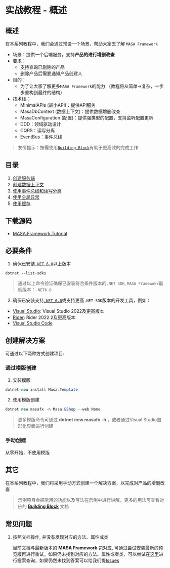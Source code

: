 # 实战教程 - 概述

## 概述

在本系列教程中，我们会通过预设一个场景，帮助大家去了解 `MASA Framework`

* 场景：提供一个后端服务，支持**产品的进行增删改查**
* 要求：
  * 支持查询已删除的产品
  * 删除产品后需要通知产品创建人
* 目的：
  * 为了让大家了解更多`MASA Framework`的能力 （教程将从简单→复杂，一步步重构到最终的结构）
* 技术栈：
  * MinimalAPIs (最小API)：提供API服务
  * MasaDbContext (数据上下文)：提供数据增删改查
  * MasaConfiguration (配置)：提供强类型的配置，支持监听配置更新
  * DDD：领域驱动设计
  * CQRS：读写分离
  * EventBus：事件总线

> 友情提示：按需使用[`Building Block`](/framework/concepts/building-blocks)有助于更高效的完成工作

## 目录

1. [创建服务端](/framework/tutorial/mf-part-1)
2. [创建数据上下文](/framework/tutorial/mf-part-2)
3. [使用事件总线和读写分离](/framework/tutorial/mf-part-3)
4. [使用全局异常](/framework/tutorial/mf-part-4)
5. [使用缓存](/framework/tutorial/mf-part-5)

## 下载源码

* [MASA.Framework.Tutorial](https://github.com/masalabs/MASA.Framework.Tutorial)

## 必要条件

1. 确保已安装[`.NET 6.0`](https://dotnet.microsoft.com/en-us/download/dotnet/6.0)以上版本

```shell 终端
dotnet --list-sdks
```

> 通过以上命令验证确保已安装符合条件版本的`.NET SDK`, `MASA Framewokr`最低版本：`.NET6.0`

2. 确保已安装支持[`.NET 6.0`](https://dotnet.microsoft.com/en-us/download/dotnet/6.0)或支持更高`.NET SDK`版本的开发工具，例如：

* [Visual Studio](https://visualstudio.microsoft.com/zh-hans/downloads/): Visual Studio 2022及更高版本
* [Rider](https://www.jetbrains.com/rider/): Rider 2022.2及更高版本
* [Visual Studio Code](https://code.visualstudio.com/download)

## 创建解决方案

可通过以下两种方式创建项目:

### 通过模版创建

1. 安装模版

```csharp 终端
dotnet new install Masa.Template
```

2. 使用模版创建

```csharp 终端
dotnet new masafx -n Masa.EShop --web None
```

> 更多模版命令可通过 **dotnet new masafx -h** ，或者通过Visual Studio图形化界面进行创建

### 手动创建

从零开始，不使用模版

## 其它

在本系列教程中，我们将采用手动方式创建一个解决方案，以完成对产品的增删改查

> 示例项目会把常用的功能以及写法在示例中进行讲解，更多的用法可查看对应的 [**Building Block**](/framework/concepts/building-blocks) 文档

## 常见问题

1. 按照文档操作, 并没有发现对应的方法、属性或类 
   
   目前文档与最新版本的 **MASA Framework** 包对应, 可通过尝试安装最新的预览版再进行重试，如果仍未找到对应的方法、属性或者类，可以尝试在[这里](https://github.com/masastack/MASA.Templates/issues?q=)进行搜索查询，如果仍然未找到答案可以给我们提[Issues](https://github.com/masastack/MASA.Templates/issues/new/choose)